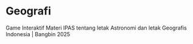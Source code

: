 # Geografi
Game Interaktif Materi IPAS tentang letak Astronomi dan letak Geografis Indonesia | Bangbin 2025
